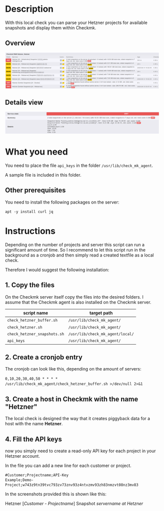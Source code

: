 # Description

With this local check you can parse your Hetzner projects for available snapshots and display them within Checkmk.

## Overview

![Hetzner Snapshots](../../screenshots/hetzner_snapshots.png)

## Details view

![Hetzner Snapshots Details](../../screenshots/hetzner_snapshot_details.png)

# What you need
You need to place the file `api_keys` in the folder `/usr/lib/check_mk_agent`.

A sample file is included in this folder.

## Other prerequisites

You need to install the following packages on the server:

```
apt -y install curl jq
```

# Instructions

Depending on the number of projects and server this script can run a significant amount of time. So I recommend to let this script run in the background as a cronjob and then simply read a created textfile as a local check.

Therefore I would suggest the following installation:

## 1. Copy the files

On the Checkmk server itself copy the files into the desired folders. I assume that the Checkmk agent is also installed on the Checkmk server.

| script name                  | target path                      |
| ---------------------------- | -------------------------------- |
| `check_hetzner_buffer.sh`    | `/usr/lib/check_mk_agent/`       |
| `check_hetzner.sh`           | `/usr/lib/check_mk_agent/`       |
| `check_hetzner_snapshots.sh` | `/usr/lib/check_mk_agent/local/` |
| `api_keys`                   | `/usr/lib/check_mk_agent/`       |

## 2. Create a cronjob entry

The cronjob can look like this, depending on the amount of servers:

`0,10,20,30,40,50 * * * * /usr/lib/check_mk_agent/check_hetzner_buffer.sh >/dev/null 2>&1`

## 3. Create a host in Checkmk with the name "Hetzner"

The local check is designed the way that it creates piggyback data for a host with the name **Hetzner**.

## 4. Fill the API keys

now you simply need to create a read-only API key for each project in your Hetzner account.

In the file you can add a new line for each customer or project.

```
#Customer;Projectname;API-Key
Example;Demo-Project;w743z9tn39tvc793zv73znv93z4ntvzmv93zh83nmzvt08nz3mv83
```

In the screenshots provided this is shown like this:

Hetzner [*Customer* - *Projectname*] Snapshot *servername at Hetzner*